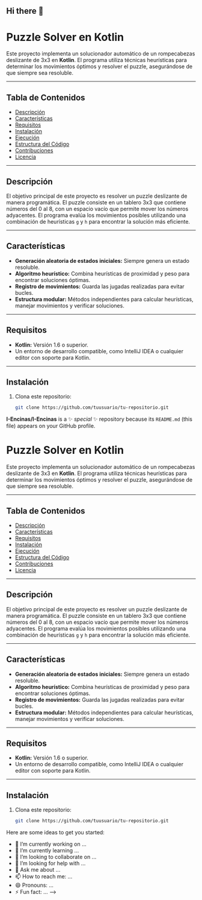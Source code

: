 ## Hi there 👋
# Puzzle Solver en Kotlin

Este proyecto implementa un solucionador automático de un rompecabezas deslizante de 3x3 en **Kotlin**. El programa utiliza técnicas heurísticas para determinar los movimientos óptimos y resolver el puzzle, asegurándose de que siempre sea resoluble.

---

## Tabla de Contenidos
- [Descripción](#descripción)
- [Características](#características)
- [Requisitos](#requisitos)
- [Instalación](#instalación)
- [Ejecución](#ejecución)
- [Estructura del Código](#estructura-del-código)
- [Contribuciones](#contribuciones)
- [Licencia](#licencia)

---

## Descripción

El objetivo principal de este proyecto es resolver un puzzle deslizante de manera programática. El puzzle consiste en un tablero 3x3 que contiene números del 0 al 8, con un espacio vacío que permite mover los números adyacentes. El programa evalúa los movimientos posibles utilizando una combinación de heurísticas `g` y `h` para encontrar la solución más eficiente.

---

## Características

- **Generación aleatoria de estados iniciales:** Siempre genera un estado resoluble.
- **Algoritmo heurístico:** Combina heurísticas de proximidad y peso para encontrar soluciones óptimas.
- **Registro de movimientos:** Guarda las jugadas realizadas para evitar bucles.
- **Estructura modular:** Métodos independientes para calcular heurísticas, manejar movimientos y verificar soluciones.

---

## Requisitos

- **Kotlin:** Versión 1.6 o superior.
- Un entorno de desarrollo compatible, como IntelliJ IDEA o cualquier editor con soporte para Kotlin.

---

## Instalación

1. Clona este repositorio:
   ```bash
   git clone https://github.com/tuusuario/tu-repositorio.git

**I-Encinas/I-Encinas** is a ✨ _special_ ✨ repository because its `README.md` (this file) appears on your GitHub profile.
# Puzzle Solver en Kotlin

Este proyecto implementa un solucionador automático de un rompecabezas deslizante de 3x3 en **Kotlin**. El programa utiliza técnicas heurísticas para determinar los movimientos óptimos y resolver el puzzle, asegurándose de que siempre sea resoluble.

---

## Tabla de Contenidos
- [Descripción](#descripción)
- [Características](#características)
- [Requisitos](#requisitos)
- [Instalación](#instalación)
- [Ejecución](#ejecución)
- [Estructura del Código](#estructura-del-código)
- [Contribuciones](#contribuciones)
- [Licencia](#licencia)

---

## Descripción

El objetivo principal de este proyecto es resolver un puzzle deslizante de manera programática. El puzzle consiste en un tablero 3x3 que contiene números del 0 al 8, con un espacio vacío que permite mover los números adyacentes. El programa evalúa los movimientos posibles utilizando una combinación de heurísticas `g` y `h` para encontrar la solución más eficiente.

---

## Características

- **Generación aleatoria de estados iniciales:** Siempre genera un estado resoluble.
- **Algoritmo heurístico:** Combina heurísticas de proximidad y peso para encontrar soluciones óptimas.
- **Registro de movimientos:** Guarda las jugadas realizadas para evitar bucles.
- **Estructura modular:** Métodos independientes para calcular heurísticas, manejar movimientos y verificar soluciones.

---

## Requisitos

- **Kotlin:** Versión 1.6 o superior.
- Un entorno de desarrollo compatible, como IntelliJ IDEA o cualquier editor con soporte para Kotlin.

---

## Instalación

1. Clona este repositorio:
   ```bash
   git clone https://github.com/tuusuario/tu-repositorio.git

Here are some ideas to get you started:

- 🔭 I’m currently working on ...
- 🌱 I’m currently learning ...
- 👯 I’m looking to collaborate on ...
- 🤔 I’m looking for help with ...
- 💬 Ask me about ...
- 📫 How to reach me: ...
- 😄 Pronouns: ...
- ⚡ Fun fact: ...
-->
